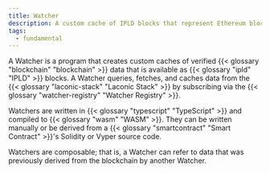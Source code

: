 ```yaml
---
title: Watcher
description: A custom cache of IPLD blocks that represent Ethereum blockchain data
tags:
  - fundamental
---
```


A Watcher is a program that creates custom caches of verified {{< glossary "blockchain" "blockchain" >}} data that is available as {{< glossary "ipld" "IPLD" >}} blocks. A Watcher queries, fetches, and caches data from the {{< glossary "laconic-stack" "Laconic Stack" >}} by subscribing via the {{< glossary "watcher-registry" "Watcher Registry" >}}.

Watchers are written in {{< glossary "typescript" "TypeScript" >}} and compiled to {{< glossary "wasm" "WASM" >}}. They can be written manually or be derived from a {{< glossary "smartcontract" "Smart Contract" >}}'s Solidity or Vyper source code.

Watchers are composable; that is, a Watcher can refer to data that was previously derived from the blockchain by another Watcher.
